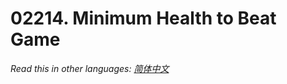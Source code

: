 # 02214. Minimum Health to Beat Game

  _Read this in other languages:_
    [_简体中文_](README.zh-CN.md)

